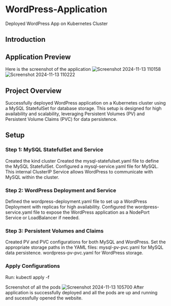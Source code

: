 # WordPress-Application
Deployed WordPress App on Kubernetes Cluster

## Introduction
## Application Preview
Here is the screenshot of the application
![Screenshot 2024-11-13 110158](https://github.com/user-attachments/assets/e7793477-438e-4733-9797-a14ca07c2cd6)
![Screenshot 2024-11-13 110222](https://github.com/user-attachments/assets/549901c6-477f-4f4f-9648-bd089ea83098)

## Project Overview
Successfully deployed WordPress application on a Kubernetes cluster using a MySQL StatefulSet for database storage. This setup is designed for high availability and scalability, leveraging Persistent Volumes (PV) and Persistent Volume Claims (PVC) for data persistence.

## Setup
### Step 1: MySQL StatefulSet and Service
 Created the kind cluster
 Created the mysql-statefulset.yaml file to define the MySQL StatefulSet.
 Configured a mysql-service.yaml file for MySQL. This internal ClusterIP Service allows WordPress to communicate with MySQL within the cluster.
### Step 2: WordPress Deployment and Service
 Defined the wordpress-deployment.yaml file to set up a WordPress Deployment with replicas for high availability.
 Configured the wordpress-service.yaml file to expose the WordPress application as a NodePort Service or LoadBalancer if needed.
### Step 3: Persistent Volumes and Claims
 Created PV and PVC configurations for both MySQL and WordPress.
 Set the appropriate storage paths in the YAML files:
   mysql-pv-pvc.yaml for MySQL data persistence.
   wordpress-pv-pvc.yaml for WordPress storage.

 ### Apply Configurations
   Run:
   kubectl apply -f <file name>
   
Screenshot of all the pods
![Screenshot 2024-11-13 105700](https://github.com/user-attachments/assets/3f0e2e6a-f19c-487b-8ac2-dcb119716c6b)
After application is successfully deployed and all the pods are up and running and sucessfully opened the website.
